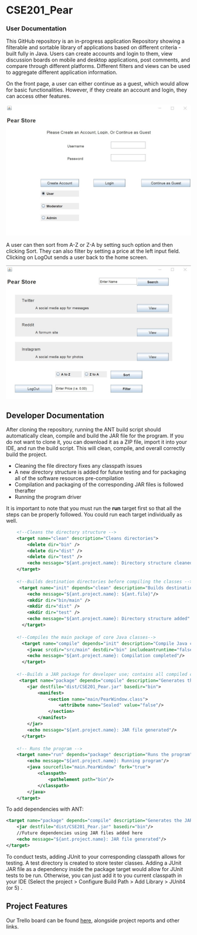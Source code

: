 # CSE201_Pear

### User Documentation

This GitHub repository is an in-progress application Repository showing a filterable and sortable library of applications based on different criteria - built fully in Java. Users can create accounts and login to them, view discussion boards on mobile and desktop applications, post comments, and compare through different platforms. Different filters and views can be used to aggregate different application information.

On the front page, a user can either continue as a guest, which would allow for basic functionalities. However, if they create an account and login, they can access other features. 

![image info](./img/frontend.jpg)

A user can then sort from A-Z or Z-A by setting such option and then clicking Sort. They can also filter by setting a price at the left input field. Clicking on LogOut sends a user back to the home screen.

![image info](./img/mainGUI.jpg)

## Developer Documentation

After cloning the repository, running the ANT build script should automatically clean, compile and build the JAR file for the program. If you do not want to clone it, you can download it as a ZIP file, import it into your IDE, and run the build script. This will clean, compile, and overall correctly build the project. 

- Cleaning the file directory fixes any classpath issues
- A new directory structure is added for future testing and for packaging all of the software resources pre-compilation
- Compilation and packaging of the corresponding JAR files is followed therafter
- Running the program driver

It is important to note that you must run the **run** target first so that all the steps can be properly followed. You could run each target individually as well.

```xml
	<!--Cleans the directory structure -->
	<target name="clean" description="Cleans directories">
		<delete dir="bin" />
		<delete dir="dist" />
		<delete dir="test" />
		<echo message="${ant.project.name}: Directory structure cleaned" />
	</target>
	
	<!--Builds destination directories before compiling the classes -->
	 <target name="init" depends="clean" description="Builds destination directories">
	 	<echo message="${ant.project.name}: ${ant.file}"/>
	 	<mkdir dir="bin/main" />
	 	<mkdir dir="dist" />
	 	<mkdir dir="test" />
	 	<echo message="${ant.project.name}: Directory structure added" />
	  </target>
		
	<!--Compiles the main package of core Java classes-->
	  <target name="compile" depends="init" description="Compile Java code">
	    <javac srcdir="src/main" destdir="bin" includeantruntime="false" />
	  	<echo message="${ant.project.name}: Compilation completed"/>
	  </target>
	
	<!--Builds a JAR package for developer use; contains all compiled classes-->
	 <target name="package" depends="compile" description="Generates the JAR file">
	    <jar destfile="dist/CSE201_Pear.jar" basedir="bin">
	    	<manifest>
	    		<section name="main/PearWindow.class">
	    		    <attribute name="Sealed" value="false"/>
	   			</section>
	    	</manifest>
	    </jar>
	 	<echo message="${ant.project.name}: JAR file generated"/>
	  </target>
	
	<!-- Runs the program -->
	<target name="run" depends="package" description="Runs the program">
		<echo message="${ant.project.name}: Running program"/>
		<java sourcefile="main.PearWindow" fork="true">
			<classpath>
				<pathelement path="bin"/>
			</classpath>
		</java>
	</target>
```

To add dependencies with ANT:

```xml
<target name="package" depends="compile" description="Generates the JAR file">                                                
    <jar destfile="dist/CSE201_Pear.jar" basedir="bin"/>
    //Future dependencies using JAR files added here
    <echo message="${ant.project.name}: JAR file generated"/>
</target>
```
To conduct tests, adding JUnit to your corresponding classpath allows for testing. A test directory is created to store tester classes. Adding a JUnit JAR file as a dependency inside the package target would allow for JUnit tests to be run. Otherwise, you can just add it to you current classpath in your IDE (Select the project > Configure Build Path > Add Library > JUnit4 (or 5) .

## Project Features
Our Trello board can be found [here](https://trello.com/b/LYVkS7HJ/pear), alongside project reports and other links.

